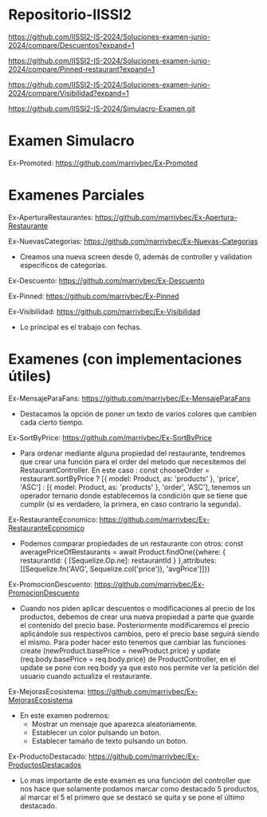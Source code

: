 # Repositorio-IISSI2
https://github.com/IISSI2-IS-2024/Soluciones-examen-junio-2024/compare/Descuentos?expand=1

https://github.com/IISSI2-IS-2024/Soluciones-examen-junio-2024/compare/Pinned-restaurant?expand=1

https://github.com/IISSI2-IS-2024/Soluciones-examen-junio-2024/compare/Visibilidad?expand=1

https://github.com/IISSI2-IS-2024/Simulacro-Examen.git

# Examen Simulacro

Ex-Promoted: https://github.com/marrivbec/Ex-Promoted

# Examenes Parciales
Ex-AperturaRestaurantes: https://github.com/marrivbec/Ex-Apertura-Restaurante

Ex-NuevasCategorias: https://github.com/marrivbec/Ex-Nuevas-Categorias
- Creamos una nueva screen desde 0, además de controller y validation especificos de categorías.

Ex-Descuento: https://github.com/marrivbec/Ex-Descuento

Ex-Pinned: https://github.com/marrivbec/Ex-Pinned

Ex-Visibilidad: https://github.com/marrivbec/Ex-Visibilidad
- Lo principal es el trabajo con fechas.

# Examenes (con implementaciones útiles) 

Ex-MensajeParaFans: https://github.com/marrivbec/Ex-MensajeParaFans
- Destacamos la opción de poner un texto de varios colores que cambien cada cierto tiempo.

Ex-SortByPrice: https://github.com/marrivbec/Ex-SortByPrice
- Para ordenar mediante alguna propiedad del restaurante, tendremos que crear una función para el order del metodo que necesitemos del RestaurantController. En este caso : const chooseOrder = restaurant.sortByPrice ? [{ model: Product, as: 'products' }, 'price', 'ASC'] : [{ model: Product, as: 'products' }, 'order', 'ASC'], tenemos un operador ternario donde establecemos la condición que se tiene que cumplir (si es verdadero, la primera, en caso contrario la segunda).
  
Ex-RestauranteEconomico: https://github.com/marrivbec/Ex-RestauranteEconomico 
- Podemos comparar propiedades de un restaurante con otros: const averagePriceOfRestaurants = await Product.findOne({where: { restaurantId: { [Sequelize.Op.ne]: restaurantId } },attributes: [[Sequelize.fn('AVG', Sequelize.col('price')), 'avgPrice']]})

Ex-PromocionDescuento: https://github.com/marrivbec/Ex-PromocionDescuento
- Cuando nos piden aplicar descuentos o modificaciones al precio de los productos, debemos de crear una nueva propiedad a parte que guarde el contenido del precio base. Posteriormente modificaremos el precio aplicándole sus respectivos cambios, pero el precio base seguirá siendo el mismo. Para poder hacer esto tenemos que cambiar las funciones create (newProduct.basePrice = newProduct.price) y update (req.body.basePrice = req.body.price) de ProductController, en el update se pone con req.body ya que esto nos permite ver la petición del usuario cuando actualiza el restaurante.

Ex-MejorasEcosistema: https://github.com/marrivbec/Ex-MejorasEcosistema
- En este examen podremos:
    - Mostrar un mensaje que aparezca aleatoriamente.
    - Establecer un color pulsando un boton.
    - Establecer tamaño de texto pulsando un boton.

Ex-ProductoDestacado: https://github.com/marrivbec/Ex-ProductosDestacados
- Lo mas importante de este examen es una funcioón del controller que nos hace que solamente podamos marcar como destacado 5 productos, al marcar el 5 el primero que se destacó se quita y se pone el último destacado.



